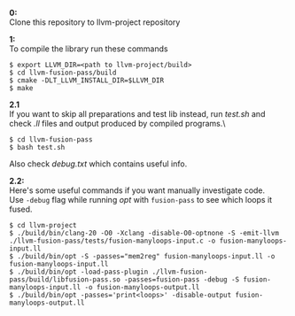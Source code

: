 **0:**\
Clone this repository to llvm-project repository

**1:**\
To compile the library run these commands
```
$ export LLVM_DIR=<path to llvm-project/build>
$ cd llvm-fusion-pass/build
$ cmake -DLT_LLVM_INSTALL_DIR=$LLVM_DIR
$ make
```
**2.1**\
If you want to skip all preparations and test lib instead, run *test.sh* and check *.ll* files and output produced by compiled programs.\
```
$ cd llvm-fusion-pass
$ bash test.sh
```
Also check *debug.txt* which contains useful info.

**2.2:**\
Here's some useful commands if you want manually investigate code.\
Use `-debug` flag while running *opt* with `fusion-pass` to see which loops it fused.
```
$ cd llvm-project
$ ./build/bin/clang-20 -O0 -Xclang -disable-O0-optnone -S -emit-llvm ./llvm-fusion-pass/tests/fusion-manyloops-input.c -o fusion-manyloops-input.ll
$ ./build/bin/opt -S -passes="mem2reg" fusion-manyloops-input.ll -o fusion-manyloops-input.ll
$ ./build/bin/opt -load-pass-plugin ./llvm-fusion-pass/build/libfusion-pass.so -passes=fusion-pass -debug -S fusion-manyloops-input.ll -o fusion-manyloops-output.ll
$ ./build/bin/opt -passes='print<loops>' -disable-output fusion-manyloops-output.ll 
```
